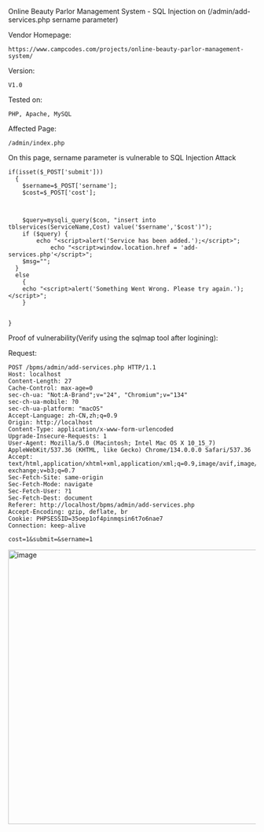 Online Beauty Parlor Management System - SQL Injection on (/admin/add-services.php sername parameter) 

Vendor Homepage:

```
https://www.campcodes.com/projects/online-beauty-parlor-management-system/
```

Version: 

```
V1.0
```

Tested on: 

```
PHP, Apache, MySQL
```

Affected Page:

```
/admin/index.php
```

On this page, sername parameter is vulnerable to SQL Injection Attack

```
if(isset($_POST['submit']))
  {
    $sername=$_POST['sername'];
    $cost=$_POST['cost'];
   

     
    $query=mysqli_query($con, "insert into  tblservices(ServiceName,Cost) value('$sername','$cost')");
    if ($query) {
    	echo "<script>alert('Service has been added.');</script>"; 
    		echo "<script>window.location.href = 'add-services.php'</script>";   
    $msg="";
  }
  else
    {
    echo "<script>alert('Something Went Wrong. Please try again.');</script>";  	
    }

  
}
```

Proof of vulnerability(Verify using the sqlmap tool after logining):

Request:

```
POST /bpms/admin/add-services.php HTTP/1.1
Host: localhost
Content-Length: 27
Cache-Control: max-age=0
sec-ch-ua: "Not:A-Brand";v="24", "Chromium";v="134"
sec-ch-ua-mobile: ?0
sec-ch-ua-platform: "macOS"
Accept-Language: zh-CN,zh;q=0.9
Origin: http://localhost
Content-Type: application/x-www-form-urlencoded
Upgrade-Insecure-Requests: 1
User-Agent: Mozilla/5.0 (Macintosh; Intel Mac OS X 10_15_7) AppleWebKit/537.36 (KHTML, like Gecko) Chrome/134.0.0.0 Safari/537.36
Accept: text/html,application/xhtml+xml,application/xml;q=0.9,image/avif,image/webp,image/apng,*/*;q=0.8,application/signed-exchange;v=b3;q=0.7
Sec-Fetch-Site: same-origin
Sec-Fetch-Mode: navigate
Sec-Fetch-User: ?1
Sec-Fetch-Dest: document
Referer: http://localhost/bpms/admin/add-services.php
Accept-Encoding: gzip, deflate, br
Cookie: PHPSESSID=35oep1of4pinmqsin6t7o6nae7
Connection: keep-alive

cost=1&submit=&sername=1
```

<img width="971" height="559" alt="image" src="https://github.com/user-attachments/assets/5380ce19-a7c1-4380-8157-4fd1efa55d25" />


